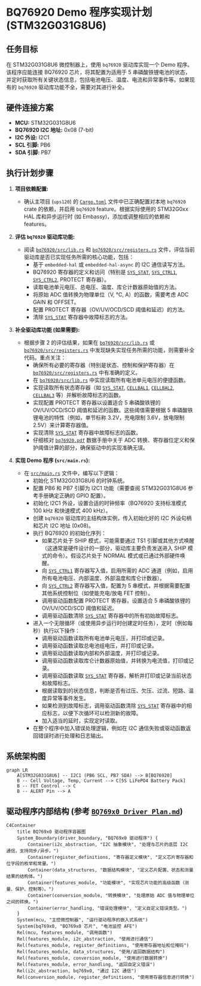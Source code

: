 # BQ76920 Demo 程序实现计划 (STM32G031G8U6)

## 任务目标

在 STM32G031G8U6 微控制器上，使用 `bq76920` 驱动库实现一个 Demo 程序。该程序应能连接 BQ76920 芯片，将其配置为适用于 5 串磷酸铁锂电池的状态，并定时获取所有关键状态信息，包括电池电压、温度、电流和异常事件等。如果现有的 `bq76920` 驱动库功能不全，需要对其进行补全。

## 硬件连接方案

*   **MCU:** STM32G031G8U6
*   **BQ76920 I2C 地址:** 0x08 (7-bit)
*   **I2C 外设:** I2C1
*   **SCL 引脚:** PB6
*   **SDA 引脚:** PB7

## 执行计划步骤

1.  **项目依赖配置:**
    *   确认主项目 (`ups120`) 的 [`Cargo.toml`](Cargo.toml) 文件中已正确配置对本地 `bq76920` crate 的依赖，并启用 `bq76920` feature。根据实际使用的 STM32G0xx HAL 库和异步运行时 (如 Embassy)，添加或调整相应的依赖和 features。

2.  **评估 `bq76920` 驱动库功能:**
    *   阅读 [`bq76920/src/lib.rs`](bq76920/src/lib.rs) 和 [`bq76920/src/registers.rs`](bq76920/src/registers.rs) 文件，评估当前驱动库是否已实现任务所需的核心功能，包括：
        *   基于 `embedded-hal` 或 `embedded-hal-async` 的 I2C 通信读写方法。
        *   BQ76920 寄存器的定义和访问（特别是 [`SYS_STAT`](bq76920.pdf:2595), [`SYS_CTRL1`](bq76920.pdf:2607), [`SYS_CTRL2`](bq76920.pdf:2825), PROTECT 寄存器）。
        *   读取电池单元电压、总电压、温度、库仑计数器原始值的方法。
        *   将原始 ADC 值转换为物理单位（V, °C, A）的函数，需要考虑 ADC GAIN 和 OFFSET。
        *   配置 PROTECT 寄存器（OV/UV/OCD/SCD 阈值和延迟）的方法。
        *   清除 [`SYS_STAT`](bq76920.pdf:2595) 寄存器中故障标志的方法。

3.  **补全驱动库功能 (如果需要):**
    *   根据步骤 2 的评估结果，如果在 [`bq76920/src/lib.rs`](bq76920/src/lib.rs) 或 [`bq76920/src/registers.rs`](bq76920/src/registers.rs) 中发现缺失实现任务所需的功能，则需要补全代码。重点关注：
        *   确保所有必要的寄存器（特别是状态、控制和保护寄存器）在 [`bq76920/src/registers.rs`](bq76920/src/registers.rs) 中有准确的定义。
        *   在 [`bq76920/src/lib.rs`](bq76920/src/lib.rs) 中实现读取所有电池单元电压的便捷函数。
        *   实现读取所有状态寄存器（如 [`SYS_STAT`](bq76920.pdf:2595), [`CELLBAL1`](bq76920.pdf:2768), [`CELLBAL2`](bq76920.pdf:2777), [`CELLBAL3`](bq76920.pdf:2785) 等）并解析故障标志的函数。
        *   实现配置 PROTECT 寄存器以设置适合 5 串磷酸铁锂的 OV/UV/OCD/SCD 阈值和延迟的函数。这些阈值需要根据 5 串磷酸铁锂电池的特性（例如，单节标称 3.2V，充电限制 3.6V，放电限制 2.5V）来计算寄存器值。
        *   实现清除 [`SYS_STAT`](bq76920.pdf:2595) 寄存器中故障标志的函数。
        *   仔细核对 [`bq76920.pdf`](bq76920.pdf) 数据手册中关于 ADC 转换、寄存器位定义和保护阈值计算的部分，确保驱动中的实现准确无误。

4.  **实现 Demo 程序 (`src/main.rs`):**
    *   在 [`src/main.rs`](src/main.rs) 文件中，编写以下逻辑：
        *   初始化 STM32G031G8U6 的时钟系统。
        *   配置 PB6 和 PB7 引脚为 I2C1 功能（需要查阅 STM32G031G8U6 参考手册确定正确的 GPIO 配置）。
        *   初始化 I2C1 外设，设置合适的时钟频率（BQ76920 支持标准模式 100 kHz 和快速模式 400 kHz）。
        *   创建 `bq76920` 驱动库的主结构体实例，传入初始化好的 I2C 外设句柄和芯片 I2C 地址 (0x08)。
        *   执行 BQ76920 的初始化序列：
            *   如果芯片处于 SHIP 模式，可能需要通过 TS1 引脚或其他方式唤醒（这通常是硬件设计的一部分，驱动库主要负责发送进入 SHIP 模式的命令）。假设芯片处于 NORMAL 模式或已通过外部硬件唤醒。
            *   向 [`SYS_CTRL1`](bq76920.pdf:2607) 寄存器写入值，启用所需的 ADC 通道（例如，启用所有电池电压、内部温度、外部温度和库仑计数器）。
            *   向 [`SYS_CTRL2`](bq76920.pdf:2825) 寄存器写入值，配置为 5 串模式，并根据需要配置其他系统控制位（如使能充电/放电 FET 控制）。
            *   调用驱动函数配置 PROTECT 寄存器，设置适合 5 串磷酸铁锂的 OV/UV/OCD/SCD 阈值和延迟。
            *   调用驱动函数清除 [`SYS_STAT`](bq76920.pdf:2595) 寄存器中的所有初始故障标志。
        *   进入一个无限循环（或使用异步运行时创建定时任务），定时（例如每秒）执行以下操作：
            *   调用驱动函数读取所有电池单元电压，并打印或记录。
            *   调用驱动函数读取总电池组电压，并打印或记录。
            *   调用驱动函数读取内部和外部温度，并打印或记录。
            *   调用驱动函数读取库仑计数器原始值，并转换为电流值，打印或记录。
            *   调用驱动函数读取 [`SYS_STAT`](bq76920.pdf:2595) 寄存器，解析并打印或记录当前状态和故障标志。
            *   根据读取到的状态信息，判断是否有过压、欠压、过流、短路、温度异常等事件发生。
            *   如果检测到故障标志，调用驱动函数清除 [`SYS_STAT`](bq76920.pdf:2595) 寄存器中的相应标志，以便下次循环可以检测新的故障。
            *   加入适当的延时，实现定时读取。
        *   在整个程序中加入错误处理逻辑，例如在 I2C 通信失败或驱动函数返回错误时进行处理和日志输出。

## 系统架构图

```mermaid
graph LR
    A[STM32G031G8U6] -- I2C1 (PB6 SCL, PB7 SDA) --> B[BQ76920]
    B -- Cell Voltage, Temp, Current --> C[5S LiFePO4 Battery Pack]
    B -- FET Control --> C
    B -- ALERT Pin --> A
```

## 驱动程序内部结构 (参考 [`BQ769x0_Driver_Plan.md`](bq76920/BQ769x0_Driver_Plan.md))

```mermaid
C4Container
    title BQ769x0 驱动程序容器图
    System_Boundary(driver_boundary, "BQ769x0 驱动程序") {
        Container(i2c_abstraction, "I2C 抽象模块", "处理与芯片的底层 I2C 通信，支持同步/异步。")
        Container(register_definitions, "寄存器定义模块", "定义芯片寄存器和位字段的枚举和常量。")
        Container(data_structures, "数据结构模块", "定义芯片配置、状态和测量结果的结构体。")
        Container(features_module, "功能模块", "实现芯片功能的高级函数（测量、保护、控制等）。")
        Container(conversion_module, "转换模块", "处理原始 ADC 值与物理单位之间的转换。")
        Container(error_handling, "错误处理模块", "定义自定义错误类型。")
    }
    System(mcu, "主控微控制器", "运行驱动程序的嵌入式系统")
    System(bq769x0, "BQ769x0 芯片", "电池监控 AFE")
    Rel(mcu, features_module, "调用函数")
    Rel(features_module, i2c_abstraction, "使用进行通信")
    Rel(features_module, register_definitions, "使用寄存器地址和位掩码")
    Rel(features_module, data_structures, "使用/返回数据结构")
    Rel(features_module, conversion_module, "使用进行数据转换")
    Rel(features_module, error_handling, "返回自定义错误")
    Rel(i2c_abstraction, bq769x0, "通过 I2C 通信")
    Rel(conversion_module, register_definitions, "使用寄存器信息进行转换")